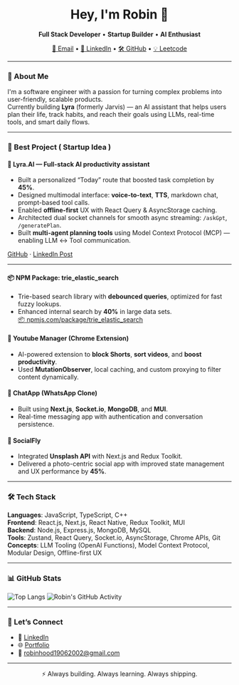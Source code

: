 <h1 align="center">Hey, I'm Robin 👋</h1>

<p align="center">
  <b>Full Stack Developer</b> • <b>Startup Builder</b> • <b>AI Enthusiast</b>  
</p>

<p align="center">
  <a href="mailto:robinhood19062002@gmail.com">📧 Email</a> •
  <a href="https://www.linkedin.com/in/robinhood00007/">💼 LinkedIn</a> •
  <a href="https://github.com/robin00007">🛠 GitHub</a> •
  <a href="https://leetcode.com/robinhood07/">💡 Leetcode</a> 
</p>

---

### 🧠 About Me

I'm a software engineer with a passion for turning complex problems into user-friendly, scalable products.  
Currently building **Lyra** (formerly Jarvis) — an AI assistant that helps users plan their life, track habits, and reach their goals using LLMs, real-time tools, and smart daily flows.

---

### 🚀 Best Project ( Startup Idea ) 

#### 🧭 Lyra.AI — Full-stack AI productivity assistant

- Built a personalized “Today” route that boosted task completion by **45%**.
- Designed multimodal interface: **voice-to-text**, **TTS**, markdown chat, prompt-based tool calls.
- Enabled **offline-first** UX with React Query & AsyncStorage caching.
- Architected dual socket channels for smooth async streaming: `/askGpt`, `/generatePlan`.
- Built **multi-agent planning tools** using Model Context Protocol (MCP) — enabling LLM ↔ Tool communication.

[GitHub](https://github.com/robin00007) · [LinkedIn Post](https://www.linkedin.com/feed/update/urn:li:activity:7326286022273601536/)

---

#### 📦 NPM Package: trie_elastic_search  
- Trie-based search library with **debounced queries**, optimized for fast fuzzy lookups.  
- Enhanced internal search by **40%** in large data sets.  
[📦 npmjs.com/package/trie_elastic_search](https://www.npmjs.com/package/trie_elastic_search)

#### 🧩 Youtube Manager (Chrome Extension)  
- AI-powered extension to **block Shorts**, **sort videos**, and **boost productivity**.
- Used **MutationObserver**, local caching, and custom proxying to filter content dynamically.

#### 💬 ChatApp (WhatsApp Clone)  
- Built using **Next.js**, **Socket.io**, **MongoDB**, and **MUI**.
- Real-time messaging app with authentication and conversation persistence.

#### 📸 SocialFly  
- Integrated **Unsplash API** with Next.js and Redux Toolkit.
- Delivered a photo-centric social app with improved state management and UX performance by **45%**.

---

### 🛠 Tech Stack

**Languages**: JavaScript, TypeScript, C++  
**Frontend**: React.js, Next.js, React Native, Redux Toolkit, MUI  
**Backend**: Node.js, Express.js, MongoDB, MySQL  
**Tools**: Zustand, React Query, Socket.io, AsyncStorage, Chrome APIs, Git  
**Concepts**: LLM Tooling (OpenAI Functions), Model Context Protocol, Modular Design, Offline-first UX

---

### 📊 GitHub Stats

![Top Langs](https://github-readme-stats.vercel.app/api/top-langs/?username=robin00007&layout=compact&theme=react)
![Robin's GitHub Activity](https://github-readme-activity-graph.cyclic.app/graph?username=robin00007&theme=react-dark)

---

### 🤝 Let’s Connect

- 💼 [LinkedIn](https://www.linkedin.com/in/robinhood00007/)
- 🌐 [Portfolio](https://robinchoudhary.me)
- 📧 robinhood19062002@gmail.com

---

<p align="center">⚡ Always building. Always learning. Always shipping.</p>
